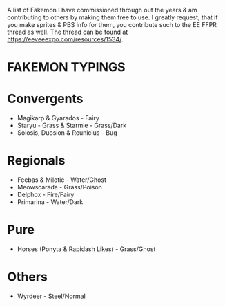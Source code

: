 A list of Fakemon I have commissioned through out the years & am contributing to others by making them free to use.
I greatly request, that if you make sprites & PBS info for them, you contribute such to the EE FFPR thread as well.
The thread can be found at https://eeveeexpo.com/resources/1534/.

# FAKEMON TYPINGS
# Convergents
- Magikarp & Gyarados - Fairy
- Staryu - Grass & Starmie - Grass/Dark
- Solosis, Duosion & Reuniclus - Bug

# Regionals
- Feebas & Milotic - Water/Ghost
- Meowscarada - Grass/Poison
- Delphox - Fire/Fairy
- Primarina - Water/Dark

# Pure
- Horses (Ponyta & Rapidash Likes) - Grass/Ghost

# Others
- Wyrdeer - Steel/Normal
